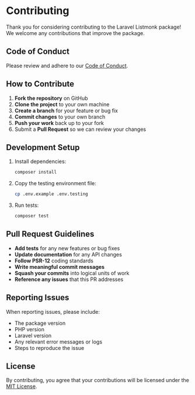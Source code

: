 # Contributing

Thank you for considering contributing to the Laravel Listmonk package! We welcome any contributions that improve the package.

## Code of Conduct

Please review and adhere to our [Code of Conduct](CODE_OF_CONDUCT.md).

## How to Contribute

1. **Fork the repository** on GitHub
2. **Clone the project** to your own machine
3. **Create a branch** for your feature or bug fix
4. **Commit changes** to your own branch
5. **Push your work** back up to your fork
6. Submit a **Pull Request** so we can review your changes

## Development Setup

1. Install dependencies:
   ```bash
   composer install
   ```

2. Copy the testing environment file:
   ```bash
   cp .env.example .env.testing
   ```

3. Run tests:
   ```bash
   composer test
   ```

## Pull Request Guidelines

- **Add tests** for any new features or bug fixes
- **Update documentation** for any API changes
- **Follow PSR-12** coding standards
- **Write meaningful commit messages**
- **Squash your commits** into logical units of work
- **Reference any issues** that this PR addresses

## Reporting Issues

When reporting issues, please include:

- The package version
- PHP version
- Laravel version
- Any relevant error messages or logs
- Steps to reproduce the issue

## License

By contributing, you agree that your contributions will be licensed under the [MIT License](LICENSE).
